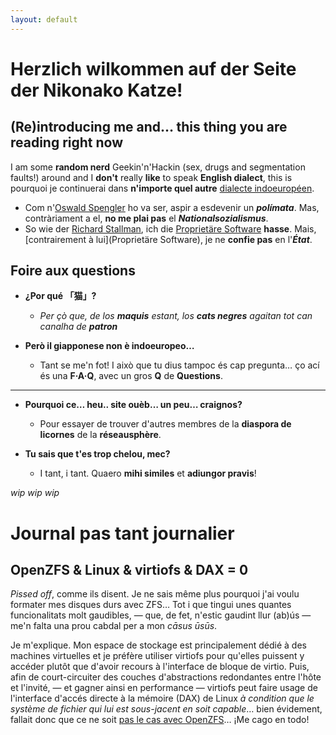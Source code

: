 ```yaml
---
layout: default
---
```


# Herzlich wilkommen auf der Seite der Nikonako Katze!

## (Re)introducing me and… this thing you are reading right now

I am some **random nerd** Geekin'n'Hackin (sex, drugs and segmentation faults!)
around and I **don't** really **like** to speak **English dialect**, this is
pourquoi je continuerai dans **n'importe quel autre** [dialecte
indoeuropéen](https://upload.wikimedia.org/wikipedia/commons/4/4f/IndoEuropeanTree.svg).

- Com n'[Oswald
  Spengler](https://en.wikipedia.org/w/index.php?title=Oswald_Spengler&oldid=1213605401)
  ho va ser, aspir a esdevenir un ***polímata***. Mas, contràriament a el, **no
  me plai pas** el ***Nationalsozialismus***.
- So wie der [Richard Stallman](https://de.wikipedia.org/wiki/Richard_Stallman),
  ich die [Proprietäre
  Software](https://de.wikipedia.org/wiki/Propriet%C3%A4re_Software) **hasse**.
  Mais, [contrairement à lui](Proprietäre Software), je ne **confie pas** en
  l'***État***.

## Foire aux questions

- **¿Por qué 「猫」?**
   - *Per çò que, de los **maquis** estant, los **cats negres** agaitan tot can
     canalha de **patron***

- **Però il giapponese non è indoeuropeo…**
   - Tant se me'n fot! I això que tu dius tampoc és cap pregunta… ço ací és una
     **F·A·Q**, avec un gros **Q** de **Questions**.

---

- **Pourquoi ce… heu.. site ouèb… un peu… craignos?**
   - Pour essayer de trouver d'autres membres de la **diaspora de licornes** de
     la **réseausphère**.

- **Tu sais que t'es trop chelou, mec?**
   - I tant, i tant. Quaero **mihi similes** et **adiungor pravis**!

*wip wip wip*

# Journal pas tant journalier

## OpenZFS & Linux & virtiofs & DAX = 0 

_Pissed off_, comme ils disent. Je ne sais même plus pourquoi j'ai voulu
formater mes disques durs avec ZFS… Tot i que tingui unes quantes funcionalitats
molt gaudibles, — que, de fet, n'estic gaudint llur (ab)ús — me'n falta una prou
cabdal per a mon _cāsus ūsūs_.

Je m'explique. Mon espace de stockage est principalement dédié à des machines
virtuelles et je préfère utiliser virtiofs pour qu'elles puissent y accéder
plutôt que d'avoir recours à l'interface de bloque de virtio. Puis, afin de
court-circuiter des couches d'abstractions redondantes entre l'hôte et l'invité,
— et gagner ainsi en performance — virtiofs peut faire usage de l'interface
d'accés directe à la mémoire (DAX) de Linux _à condition que le système de
fichier qui lui est sous-jacent en soit capable_… bien évidement, fallait donc
que ce ne soit [pas le cas avec
OpenZFS](https://github.com/openzfs/zfs/issues/9986)… ¡Me cago en todo!
